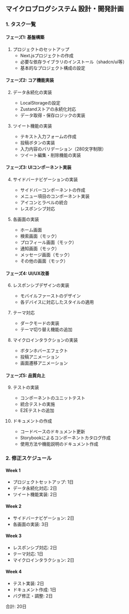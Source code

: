 ## マイクロブログシステム 設計・開発計画

### 1. タスク一覧

#### フェーズ1: 基盤構築

1. プロジェクトのセットアップ
   - Next.jsプロジェクトの作成
   - 必要な依存ライブラリのインストール（shadcn/ui等）
   - 基本的なプロジェクト構成の設定

#### フェーズ2: コア機能実装

2. データ永続化の実装

   - LocalStorageの設定
   - Zustandストアの永続化対応
   - データ取得・保存ロジックの実装

3. ツイート機能の実装
   - テキスト入力フォームの作成
   - 投稿ボタンの実装
   - 入力内容のバリデーション（280文字制限）
   - ツイート編集・削除機能の実装

#### フェーズ3: UIコンポーネント実装

4. サイドバーナビゲーションの実装

   - サイドバーコンポーネントの作成
   - メニュー項目のコンポーネント実装
   - アイコンとラベルの統合
   - レスポンシブ対応

5. 各画面の実装
   - ホーム画面
   - 検索画面（モック）
   - プロフィール画面（モック）
   - 通知画面（モック）
   - メッセージ画面（モック）
   - その他の画面（モック）

#### フェーズ4: UI/UX改善

6. レスポンシブデザインの実装

   - モバイルファーストのデザイン
   - 各デバイスに対応したスタイルの適用

7. テーマ対応

   - ダークモードの実装
   - テーマ切り替え機能の追加

8. マイクロインタラクションの実装
   - ボタンホバーエフェクト
   - 投稿アニメーション
   - 画面遷移アニメーション

#### フェーズ5: 品質向上

9. テストの実装

   - コンポーネントのユニットテスト
   - 統合テストの実施
   - E2Eテストの追加

10. ドキュメントの作成
    - コードベースのドキュメント更新
    - Storybookによるコンポーネントカタログ作成
    - 使用方法や機能説明のドキュメント作成

### 2. 修正スケジュール

#### Week 1

- プロジェクトセットアップ: 1日
- データ永続化対応: 2日
- ツイート機能実装: 2日

#### Week 2

- サイドバーナビゲーション: 2日
- 各画面の実装: 3日

#### Week 3

- レスポンシブ対応: 2日
- テーマ対応: 1日
- マイクロインタラクション: 2日

#### Week 4

- テスト実装: 2日
- ドキュメント作成: 1日
- バグ修正・調整: 2日

合計: 20日
